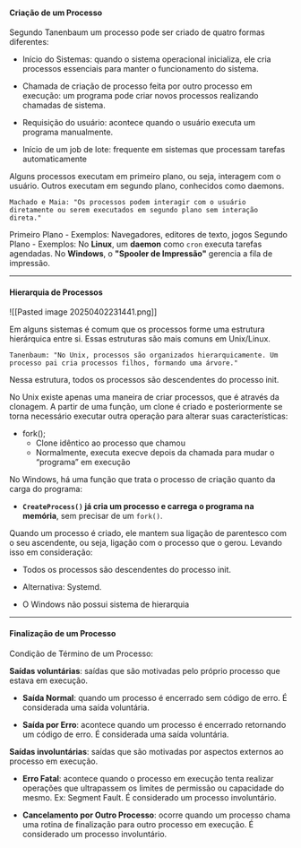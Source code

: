 #### Criação de um Processo

Segundo Tanenbaum um processo pode ser criado de quatro formas diferentes:

- Início do Sistemas: quando o sistema operacional inicializa, ele cria processos essenciais para manter o funcionamento do sistema.

- Chamada de criação de processo feita por outro processo em execução: um programa pode criar novos processos realizando chamadas de sistema.

- Requisição do usuário: acontece quando o usuário executa um programa manualmente.

- Início de um job de lote: frequente em sistemas que processam tarefas automaticamente

Alguns processos executam em primeiro plano, ou seja, interagem com o usuário. Outros executam em segundo plano, conhecidos como daemons.

```Machado e Maia: "Os processos podem interagir com o usuário diretamente ou serem executados em segundo plano sem interação direta." ```

Primeiro Plano - Exemplos: Navegadores, editores de texto, jogos
Segundo Plano - Exemplos: No **Linux**, um **daemon** como `cron` executa tarefas agendadas. No **Windows**, o **"Spooler de Impressão"** gerencia a fila de impressão.

---
#### Hierarquia de Processos

![[Pasted image 20250402231441.png]]

Em alguns sistemas é comum que os processos forme uma estrutura hierárquica entre si. Essas estruturas são mais comuns em Unix/Linux.

``` Tanenbaum: "No Unix, processos são organizados hierarquicamente. Um processo pai cria processos filhos, formando uma árvore." ```

Nessa estrutura, todos os processos são descendentes do processo init.

No Unix existe apenas uma maneira de criar processos, que é através da clonagem. A partir de uma função, um clone é criado e posteriormente se torna necessário executar outra operação para alterar suas características:

- fork(); 
	- Clone idêntico ao processo que chamou
	- Normalmente, executa execve depois da chamada para mudar o “programa” em execução

No Windows, há uma função que trata o processo de criação quanto da carga do programa:

- **`CreateProcess()` já cria um processo e carrega o programa na memória**, sem precisar de um `fork()`.

Quando um processo é criado, ele mantem sua ligação de parentesco com o seu ascendente, ou seja, ligação com o processo que o gerou. Levando isso em consideração:

- Todos os processos são descendentes do processo init. 
- Alternativa: Systemd.

- O Windows não possui sistema de hierarquia

---
#### Finalização de um Processo

Condição de Término de um Processo:

**Saídas voluntárias**: saídas que são motivadas pelo próprio processo que estava em execução.

- **Saída Normal**: quando um processo é encerrado sem código de erro. É considerada uma saída voluntária.

- **Saída por Erro**: acontece quando um processo é encerrado retornando um código de erro. É considerada uma saída voluntária.

**Saídas involuntárias**: saídas que são motivadas por aspectos externos ao processo em execução.

- **Erro Fatal**: acontece quando o processo em execução tenta realizar operações que ultrapassem os limites de permissão ou capacidade do mesmo. Ex: Segment Fault. É considerado um processo involuntário.

- **Cancelamento por Outro Processo**: ocorre quando um processo chama uma rotina de finalização para outro processo em execução. É considerado um processo involuntário.



